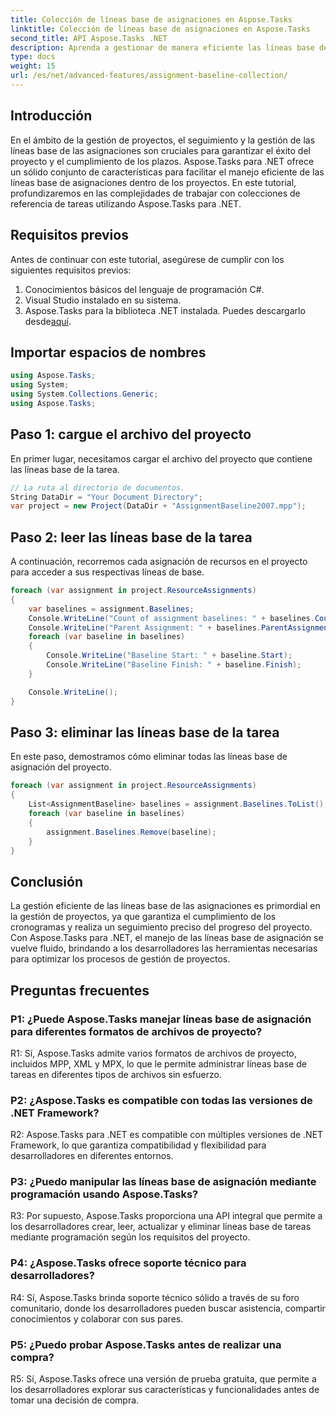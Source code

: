```yaml
---
title: Colección de líneas base de asignaciones en Aspose.Tasks
linktitle: Colección de líneas base de asignaciones en Aspose.Tasks
second_title: API Aspose.Tasks .NET
description: Aprenda a gestionar de manera eficiente las líneas base de asignaciones en la gestión de proyectos utilizando Aspose.Tasks para .NET. Mejore la productividad y la precisión.
type: docs
weight: 15
url: /es/net/advanced-features/assignment-baseline-collection/
---
```

## Introducción

En el ámbito de la gestión de proyectos, el seguimiento y la gestión de las líneas base de las asignaciones son cruciales para garantizar el éxito del proyecto y el cumplimiento de los plazos. Aspose.Tasks para .NET ofrece un sólido conjunto de características para facilitar el manejo eficiente de las líneas base de asignaciones dentro de los proyectos. En este tutorial, profundizaremos en las complejidades de trabajar con colecciones de referencia de tareas utilizando Aspose.Tasks para .NET.

## Requisitos previos

Antes de continuar con este tutorial, asegúrese de cumplir con los siguientes requisitos previos:

1. Conocimientos básicos del lenguaje de programación C#.
2. Visual Studio instalado en su sistema.
3.  Aspose.Tasks para la biblioteca .NET instalada. Puedes descargarlo desde[aquí](https://releases.aspose.com/tasks/net/).

## Importar espacios de nombres

```csharp
using Aspose.Tasks;
using System;
using System.Collections.Generic;
using Aspose.Tasks;


```

## Paso 1: cargue el archivo del proyecto

En primer lugar, necesitamos cargar el archivo del proyecto que contiene las líneas base de la tarea.

```csharp
// La ruta al directorio de documentos.
String DataDir = "Your Document Directory";
var project = new Project(DataDir + "AssignmentBaseline2007.mpp");
```

## Paso 2: leer las líneas base de la tarea

A continuación, recorremos cada asignación de recursos en el proyecto para acceder a sus respectivas líneas de base.

```csharp
foreach (var assignment in project.ResourceAssignments)
{
    var baselines = assignment.Baselines;
    Console.WriteLine("Count of assignment baselines: " + baselines.Count);
    Console.WriteLine("Parent Assignment: " + baselines.ParentAssignment);
    foreach (var baseline in baselines)
    {
        Console.WriteLine("Baseline Start: " + baseline.Start);
        Console.WriteLine("Baseline Finish: " + baseline.Finish);
    }

    Console.WriteLine();
}
```

## Paso 3: eliminar las líneas base de la tarea

En este paso, demostramos cómo eliminar todas las líneas base de asignación del proyecto.

```csharp
foreach (var assignment in project.ResourceAssignments)
{
    List<AssignmentBaseline> baselines = assignment.Baselines.ToList();
    foreach (var baseline in baselines)
    {
        assignment.Baselines.Remove(baseline);
    }
}
```

## Conclusión

La gestión eficiente de las líneas base de las asignaciones es primordial en la gestión de proyectos, ya que garantiza el cumplimiento de los cronogramas y realiza un seguimiento preciso del progreso del proyecto. Con Aspose.Tasks para .NET, el manejo de las líneas base de asignación se vuelve fluido, brindando a los desarrolladores las herramientas necesarias para optimizar los procesos de gestión de proyectos.

## Preguntas frecuentes

### P1: ¿Puede Aspose.Tasks manejar líneas base de asignación para diferentes formatos de archivos de proyecto?

R1: Sí, Aspose.Tasks admite varios formatos de archivos de proyecto, incluidos MPP, XML y MPX, lo que le permite administrar líneas base de tareas en diferentes tipos de archivos sin esfuerzo.

### P2: ¿Aspose.Tasks es compatible con todas las versiones de .NET Framework?

R2: Aspose.Tasks para .NET es compatible con múltiples versiones de .NET Framework, lo que garantiza compatibilidad y flexibilidad para desarrolladores en diferentes entornos.

### P3: ¿Puedo manipular las líneas base de asignación mediante programación usando Aspose.Tasks?

R3: Por supuesto, Aspose.Tasks proporciona una API integral que permite a los desarrolladores crear, leer, actualizar y eliminar líneas base de tareas mediante programación según los requisitos del proyecto.

### P4: ¿Aspose.Tasks ofrece soporte técnico para desarrolladores?

R4: Sí, Aspose.Tasks brinda soporte técnico sólido a través de su foro comunitario, donde los desarrolladores pueden buscar asistencia, compartir conocimientos y colaborar con sus pares.

### P5: ¿Puedo probar Aspose.Tasks antes de realizar una compra?

R5: Sí, Aspose.Tasks ofrece una versión de prueba gratuita, que permite a los desarrolladores explorar sus características y funcionalidades antes de tomar una decisión de compra.